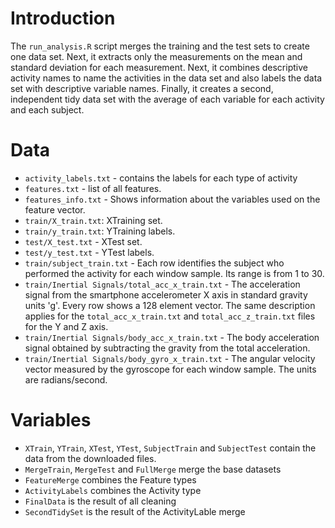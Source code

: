 # Introduction


  The `run_analysis.R` script merges the training and the test sets to create one data set. Next, it extracts only the measurements on   the mean and standard deviation for each measurement. Next, it combines descriptive activity names to name the activities in the      data set and also labels the data set with descriptive variable names. Finally, it creates a second, independent tidy data set with   the average of each variable for each activity and each subject.

# Data
 
 * `activity_labels.txt` - contains the labels for each type of activity
 * `features.txt` - list of all features.
 * `features_info.txt` - Shows information about the variables used on the feature vector.
 * `train/X_train.txt`: XTraining set.
 * `train/y_train.txt`: YTraining labels.
 * `test/X_test.txt` - XTest set.
 * `test/y_test.txt` - YTest labels. 
 * `train/subject_train.txt` - Each row identifies the subject who performed the activity for each window sample. Its range is from 1 to 30. 
 * `train/Inertial Signals/total_acc_x_train.txt` - The acceleration signal from the smartphone accelerometer X axis in standard gravity units 'g'. Every row shows a     128 element vector. The same description applies for the `total_acc_x_train.txt` and `total_acc_z_train.txt` files for the Y and Z axis. 
 * `train/Inertial Signals/body_acc_x_train.txt` - The body acceleration signal obtained by subtracting the gravity from the total acceleration. 
 * `train/Inertial Signals/body_gyro_x_train.txt` - The angular velocity vector measured by the gyroscope for each window sample. The units are radians/second.

# Variables

* `XTrain`, `YTrain`, `XTest`, `YTest`, `SubjectTrain` and `SubjectTest` contain the data from the downloaded files.
* `MergeTrain`, `MergeTest` and `FullMerge` merge the base datasets
* `FeatureMerge` combines the Feature types
* `ActivityLabels` combines the Activity type
* `FinalData` is the result of all cleaning
* `SecondTidySet` is the result of the ActivityLable merge

# 
